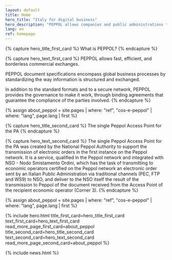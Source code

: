 ```yaml
---
layout: default
title: Home
hero_title: "Italy for digital business"
hero_description: "PEPPOL allows companies and public administrations to send and receive business documents in standard format over an open, global, and secure network."
lang: en
ref: homepage
---
```

{% capture hero_title_first_card %}
What is PEPPOL?
{% endcapture %}

{% capture hero_text_first_card %}
PEPPOL allows fast, efficient, and borderless commercial exchanges.

PEPPOL document specifications encompass global business processes by
standardizing the way information is structured and exchanged.

In addition to the standard formats and to a secure network, PEPPOL provides
the governance to make it work, through binding agreements that guarantee the
compliance of the parties involved.
{% endcapture %}

{% assign about_peppol = site.pages | where: "ref", "cos-e-peppol" | where: "lang", page.lang | first %}

{% capture hero_title_second_card %}
The single Peppol Access Point for the PA
{% endcapture %}

{% capture hero_text_second_card %}
The single Peppol Access Point for the PA was created by the National Peppol
Authority to support the transmission of electronic orders in the first
instance on the Peppol network. It is a service, qualified in the Peppol
network and integrated with NSO - Nodo Smistamento Ordini, which has the task
of transmitting to economic operators certified on the Peppol network an
electronic order sent by an Italian Public Administration via traditional
channels (PEC, FTP and WS9) to NSO, and deliver to the NSO itself the result of
the transmission to Peppol of the document received from the Access Point of
the recipient economic operator (Corner 3).
{% endcapture %}

{% assign about_peppol = site.pages | where: "ref", "cos-e-peppol" | where: "lang", page.lang | first %}

{% include hero.html
    title_first_card=hero_title_first_card
    text_first_card=hero_text_first_card
    read_more_page_first_card=about_peppol
    title_second_card=hero_title_second_card
    text_second_card=hero_text_second_card
    read_more_page_second_card=about_peppol
%}

<main class="container my-5" markdown="1">

{% include news.html %}

</main>
